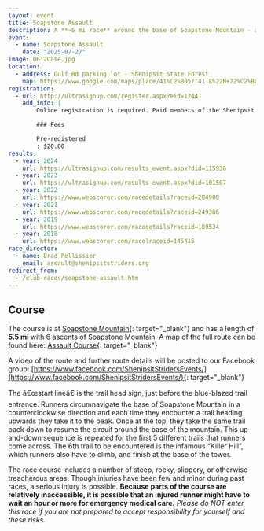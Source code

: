 ```yaml
---
layout: event
title: Soapstone Assault
description: A **~5 mi race** around the base of Soapstone Mountain - a supercharged hill workout where runners climb the mountain a total of 6 times
event: 
  - name: Soapstone Assault
    date: "2025-07-27"
image: 0612Case.jpg
location: 
  - address: Gulf Rd parking lot - Shenipsit State Forest
    map: https://www.google.com/maps/place/41%C2%B057'41.8%22N+72%C2%B024'30.9%22W/@41.961598,-72.408573,11z/data=!4m2!3m1!1s0x0:0x0?hl=en
registration: 
  - url: http://ultrasignup.com/register.aspx?eid=12441
    add_info: |
        Online registration is required. Paid members of the Shenipsit Striders will receive a discount code which must be entered during registration. Registration will close at midnight on July 31.

        ### Fees

        Pre-registered
        : $20.00 
results:
  - year: 2024
    url: https://ultrasignup.com/results_event.aspx?did=115936
  - year: 2023
    url: https://ultrasignup.com/results_event.aspx?did=101507
  - year: 2022
    url: https://www.webscorer.com/racedetails?raceid=284900
  - year: 2021
    url: https://www.webscorer.com/racedetails?raceid=249386
  - year: 2019
    url: https://www.webscorer.com/racedetails?raceid=189534
  - year: 2018
    url: https://www.webscorer.com/race?raceid=145415
race_director: 
  - name: Brad Pellissier
    email: assault@shenipsitstriders.org
redirect_from:
  - /club-races/soapstone-assault.htm
---
```


## Course
The course is at [Soapstone Mountain](http://www.ct.gov/deep/shenipsit){: target="_blank"} and has a length of **5.5 mi** with 6 ascents of Soapstone Mountain. A map of the full route can be found here: [Assault Course](https://www.alltrails.com/trail/us/connecticut/soapstone-mountain-assault-course?u=i){: target="_blank"}

A video of the route and further route details will be posted to our Facebook group: [https://www.facebook.com/ShenipsitStridersEvents/](https://www.facebook.com/ShenipsitStridersEvents/){: target="_blank"}

The â€œstart lineâ€ is the trail head sign, just before the blue-blazed trail entrance. Runners circumnavigate the base of Soapstone Mountain in a counterclockwise direction and each time they encounter a trail heading upwards they take it to the peak. Once at the top, they take the same trail back down to resume the circuit around the base of the mountain. This up-and-down sequence is repeated for the first 5 different trails that runners come across. The 6th trail to be encountered is the infamous &#8220;Killer Hill&#8221;, which runners also have to climb, and finish at the base of the tower.

The race course includes a number of steep, rocky, slippery, or otherwise treacherous areas. Though injuries have been few and minor during past races, a serious injury is possible. **Because parts of the course are relatively inaccessible, it is possible that an injured runner might have to wait an hour or more for emergency medical care.** *Please do NOT enter this race if you are not prepared to accept responsibility for yourself and these risks.*
